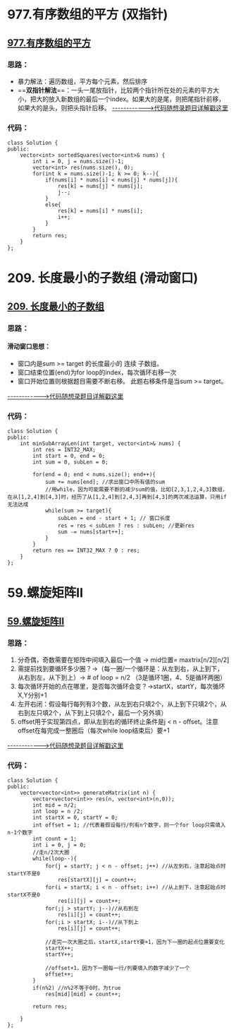 # 977.有序数组的平方 (双指针)
## [977.有序数组的平方](https://leetcode.cn/problems/squares-of-a-sorted-array/)
### 思路：
- 暴力解法：遍历数组，平方每个元素，然后排序
- ==**双指针解法**==：一头一尾放指针，比较两个指针所在处的元素的平方大小，把大的放入新数组的最后一个index。如果大的是尾，则把尾指针前移，如果大的是头，则把头指针后移。
[------------>代码随想录题目详解戳这里](https://programmercarl.com/0977.%E6%9C%89%E5%BA%8F%E6%95%B0%E7%BB%84%E7%9A%84%E5%B9%B3%E6%96%B9.html)

### 代码：  
```
class Solution {
public:
    vector<int> sortedSquares(vector<int>& nums) {
        int i = 0, j = nums.size()-1;
        vector<int> res(nums.size(), 0);
        for(int k = nums.size()-1; k >= 0; k--){
            if(nums[i] * nums[i] < nums[j] * nums[j]){
                res[k] = nums[j] * nums[j];
                j--;
            }
            else{
                res[k] = nums[i] * nums[i];
                i++;
            }
        }
        return res;
    }
};
```

# 209. 长度最小的子数组 (滑动窗口)
## [209. 长度最小的子数组](https://leetcode.cn/problems/minimum-size-subarray-sum/)
### 思路：  
#### 滑动窗口思想：
- 窗口内是sum >= target 的长度最小的 连续 子数组。
- 窗口结束位置(end)为for loop的index，每次循环右移一次
- 窗口开始位置则根据题目需要不断右移。 此题右移条件是当sum >= target。

[------------>代码随想录题目详解戳这里](https://programmercarl.com/0209.%E9%95%BF%E5%BA%A6%E6%9C%80%E5%B0%8F%E7%9A%84%E5%AD%90%E6%95%B0%E7%BB%84.html)

### 代码：  
```
class Solution {
public:
    int minSubArrayLen(int target, vector<int>& nums) {
        int res = INT32_MAX;
        int start = 0, end = 0;
        int sum = 0, subLen = 0;

        for(end = 0; end < nums.size(); end++){
            sum += nums[end]; //求出窗口中所有值的sum
            //用while，因为可能需要不断的减少sum的值，比如[2,3,1,2,4,3]数组，在从[1,2,4]到[4,3]时，经历了从[1,2,4]到[2,4,3]再到[4,3]的两次减法运算，只用if无法达成
            while(sum >= target){ 
                subLen = end - start + 1; // 窗口长度
                res = res < subLen ? res : subLen; //更新res
                sum -= nums[start++];
            }
        }
        return res == INT32_MAX ? 0 : res;
    }
};
```

# 59.螺旋矩阵II
## [59.螺旋矩阵II](https://leetcode.cn/problems/spiral-matrix-ii/)
### 思路：  
1. 分奇偶，奇数需要在矩阵中间填入最后一个值 -> mid位置= maxtrix[n/2][n/2]
2. 需提前找到要循环多少圈？->（每一圈/一个循环是：从左到右，从上到下，从右到左，从下到上）-> # of loop = n/2 （3是循环1圈，4、5是循环两圈）
3. 每次循环开始的点在哪里，是否每次循环会变？->startX，startY，每次循环X,Y分别+1
4. 左开右闭：假设每行每列有3个数，从左到右只填2个，从上到下只填2个，从右到左只填2个，从下到上只填2个，最后一个另外填）
5. offset用于实现第四点，即从左到右的循环终止条件是j < n - offset。注意offset在每完成一整圈后（每次while loop结束后）要+1
   
[------------>代码随想录题目详解戳这里](https://programmercarl.com/0059.%E8%9E%BA%E6%97%8B%E7%9F%A9%E9%98%B5II.html)

### 代码：  
```
class Solution {
public:
    vector<vector<int>> generateMatrix(int n) {
        vector<vector<int>> res(n, vector<int>(n,0));
        int mid = n/2;
        int loop = n /2;
        int startX = 0, startY = 0;
        int offset = 1; //代表着假设每行/列有n个数字，则一个for loop只需填入n-1个数字
        int count = 1;
        int i = 0, j = 0;
        //走n/2次大圈
        while(loop--){
            for(j = startY; j < n - offset; j++) //从左到右，注意起始点时startY不是0
                res[startX][j] = count++;
            for(i = startX; i < n - offset; i++) //从上到下，注意起始点时startX不是0
                res[i][j] = count++;
            for(;j > startY; j--)//从右到左
                res[i][j] = count++;
            for(;i > startX; i--)//从下到上
                res[i][j] = count++;
            
            //走完一次大圈之后，startX,startY要+1，因为下一圈的起点位置要变化
            startX++;
            startY++;

            //offset+1，因为下一圈每一行/列要填入的数字减少了一个
            offset++;
        }
        if(n%2) //n%2不等于0时，为true
            res[mid][mid] = count++;
        
        return res;
        
    }
};
```